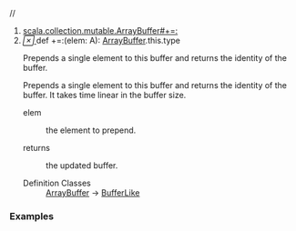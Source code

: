 //
<ol>
<li><a href="https://www.scala-lang.org/api/2.12.3/scala/collection/mutable/ArrayBuffer.html#+=:(elem:A):ArrayBuffer.this.type">scala.collection.mutable.ArrayBuffer#+=:</a></li>
<li name="scala.collection.mutable.ArrayBuffer#+=:" visbl="pub" class="indented0 " data-isabs="false" fullcomment="yes" group="Ungrouped"> <a id="+=:(elem:A):ArrayBuffer.this.type"></a><a id="+=:(A):ArrayBuffer.this.type"></a> <span class="permalink"> <a href="../../../scala/collection/mutable/ArrayBuffer.html#+=:(elem:A):ArrayBuffer.this.type" title="Permalink"> <i class="material-icons"></i> </a> </span> <span class="modifier_kind"> <span class="modifier"></span> <span class="kind">def</span> </span> <span class="symbol"> <span title="gt4s: $plus$eq$colon" class="name">+=:</span><span class="params">(<span name="elem">elem: <span class="extype" name="scala.collection.mutable.ArrayBuffer.A">A</span></span>)</span><span class="result">: <a href="" class="extype" name="scala.collection.mutable.ArrayBuffer">ArrayBuffer</a>.this.type</span> </span> <p class="shortcomment cmt">Prepends a single element to this buffer and returns the identity of the buffer.</p>
 <div class="fullcomment">
  <div class="comment cmt">
   <p>Prepends a single element to this buffer and returns the identity of the buffer. It takes time linear in the buffer size. </p>
  </div>
  <dl class="paramcmts block">
   <dt class="param">
    elem
   </dt>
   <dd class="cmt">
    <p>the element to prepend.</p>
   </dd>
   <dt>
    returns
   </dt>
   <dd class="cmt">
    <p>the updated buffer.</p>
   </dd>
  </dl>
  <dl class="attributes block"> 
   <dt>
    Definition Classes
   </dt>
   <dd>
    <a href="" class="extype" name="scala.collection.mutable.ArrayBuffer">ArrayBuffer</a> → 
    <a href="BufferLike.html" class="extype" name="scala.collection.mutable.BufferLike">BufferLike</a>
   </dd>
  </dl>
 </div> </li>
        </ol>


### Examples



